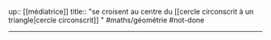 up:: [[médiatrice]]
title:: "se croisent au centre du [[cercle circonscrit à un triangle|cercle circonscrit]] "
#maths/géométrie #not-done 

---



